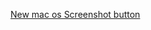 [New mac os Screenshot button](karabiner://karabiner/assets/complex_modifications/import?url=https://raw.githubusercontent.com/stevendejongnl/Keychron-K1-Karabiner/master/new-mac-os-screenshot-button.json)
